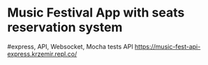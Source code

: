 # Music Festival App with seats reservation system
#express, API, Websocket, Mocha tests API
https://music-fest-api-express.krzemir.repl.co/
